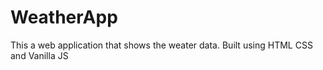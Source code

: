 # WeatherApp

This a web application that shows the weater data.
Built using HTML CSS and Vanilla JS
